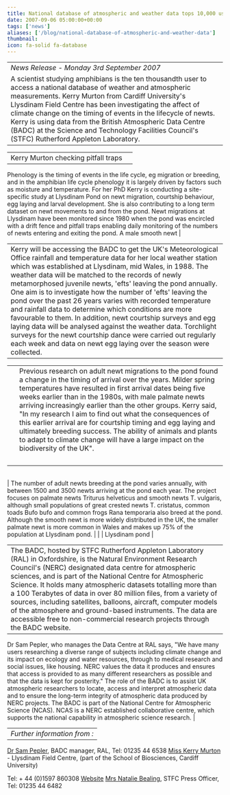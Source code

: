 ```yaml
---
title: National database of atmospheric and weather data tops 10,000 users
date: 2007-09-06 05:00:00+00:00
tags: ['news']
aliases: ['/blog/national-database-of-atmospheric-and-weather-data']
thumbnail: 
icon: fa-solid fa-database 
---
```




|  |
| --- |
| *News Release - Monday 3rd September 2007*
A scientist studying amphibians is the ten thousandth user to access a national database of weather and atmospheric measurements. Kerry Murton from Cardiff University's Llysdinam Field Centre has been investigating the affect of climate change on the timing of events in the lifecycle of newts. Kerry is using data from the British Atmospheric Data Centre (BADC) at the Science and Technology Facilities Council's (STFC) Rutherford Appleton Laboratory. |

|  |  |
| --- | --- |
| Kerry Murton checking pitfall traps |
Phenology is the timing of events in the life cycle, eg migration or breeding, and in the amphibian life cycle phenology it is largely driven by factors such as moisture and temperature. For her PhD Kerry is conducting a site-specific study at Llysdinam Pond on newt migration, courtship behaviour, egg laying and larval development. She is also contributing to a long term dataset on newt movements to and from the pond. Newt migrations at Llysdinam have been monitored since 1980 when the pond was encircled with a drift fence and pitfall traps enabling daily monitoring of the numbers of newts entering and exiting the pond.
A male smooth newt
 |

|  |
| --- |
| Kerry will be accessing the BADC to get the UK's Meteorological Office rainfall and temperature data for her local weather station which was established at Llysdinam, mid Wales, in 1988. The weather data will be matched to the records of newly metamorphosed juvenile newts, 'efts' leaving the pond annually. One aim is to investigate how the number of 'efts' leaving the pond over the past 26 years varies with recorded temperature and rainfall data to determine which conditions are more favourable to them. In addition, newt courtship surveys and egg laying data will be analysed against the weather data. Torchlight surveys for the newt courtship dance were carried out regularly each week and data on newt egg laying over the season were collected. |

|  |  |
| --- | --- |
| | Previous research on adult newt migrations to the pond found a change in the timing of arrival over the years. Milder spring temperatures have resulted in first arrival dates being five weeks earlier than in the 1980s, with male palmate newts arriving increasingly earlier than the other groups. Kerry said, "In my research I aim to find out what the consequences of this earlier arrival are for courtship timing and egg laying and ultimately breeding success. The ability of animals and plants to adapt to climate change will have a large impact on the biodiversity of the UK".
  |

|  |
| --- |
|
 The number of adult newts breeding at the pond varies annually, with between 1500 and 3500 newts arriving at the pond each year. The project focuses on palmate newts Triturus helveticus and smooth newts T. vulgaris, although small populations of great crested newts T. cristatus, common toads Bufo bufo and common frogs Rana temporaria also breed at the pond. Although the smooth newt is more widely distributed in the UK, the smaller palmate newt is more common in Wales and makes up 75% of the population at Llysdinam pond.  |
|  | Llysdinam pond |

|  |
| --- |
| The BADC, hosted by STFC Rutherford Appleton Laboratory (RAL) in Oxfordshire, is the Natural Environment Research Council's (NERC) designated data centre for atmospheric sciences, and is part of the National Centre for Atmospheric Science. It holds many atmospheric datasets totalling more than a 100 Terabytes of data in over 80 million files, from a variety of sources, including satellites, balloons, aircraft, computer models of the atmosphere and ground-based instruments. The data are accessible free to non-commercial research projects through the BADC website.
 Dr Sam Pepler, who manages the Data Centre at RAL says, "We have many users researching a diverse range of subjects including climate change and its impact on ecology and water resources, through to medical research and social issues, like housing. NERC values the data it produces and ensures that access is provided to as many different researchers as possible and that the data is kept for posterity."
The role of the BADC is to assist UK atmospheric researchers to locate, access and interpret atmospheric data and to ensure the long-term integrity of atmospheric data produced by NERC projects.
The BADC is part of the National Centre for Atmospheric Science (NCAS). NCAS is a NERC established collaborative centre, which supports the national capability in atmospheric science research. |

|  |
| --- |
| *Further information from :*
[Dr Sam Pepler](mailto:sam.pepler@stfc.ac.uk), BADC manager, RAL, Tel: 01235 44 6538
[Miss Kerry Murton](mailto:murtonkm@cardiff.ac.uk) - Llysdinam Field Centre, (part of the School of Biosciences, Cardiff University)

Tel: + 44 (0)1597 860308
[Website](http://www.cardiff.ac.uk/biosi/associates/llysdinam/llysdinam.html)
[Mrs Natalie Bealing](mailto:n.d.bealing@stfc.ac.uk), STFC Press Officer, Tel: 01235 44 6482
